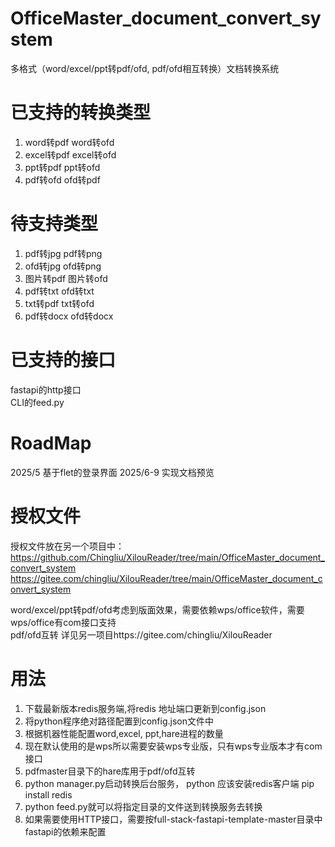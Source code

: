 # OfficeMaster_document_convert_system  
多格式（word/excel/ppt转pdf/ofd, pdf/ofd相互转换）文档转换系统  

# 已支持的转换类型
1. word转pdf word转ofd  
2. excel转pdf excel转ofd   
3. ppt转pdf ppt转ofd  
4. pdf转ofd ofd转pdf  

# 待支持类型  
1. pdf转jpg pdf转png  
2. ofd转jpg ofd转png  
3. 图片转pdf 图片转ofd   
4. pdf转txt ofd转txt  
5. txt转pdf txt转ofd  
6. pdf转docx ofd转docx  

# 已支持的接口
fastapi的http接口  
CLI的feed.py  

# RoadMap
2025/5 基于flet的登录界面
2025/6-9 实现文档预览

# 授权文件  
授权文件放在另一个项目中： 
https://github.com/Chingliu/XilouReader/tree/main/OfficeMaster_document_convert_system  
https://gitee.com/chingliu/XilouReader/tree/main/OfficeMaster_document_convert_system  

word/excel/ppt转pdf/ofd考虑到版面效果，需要依赖wps/office软件，需要wps/office有com接口支持  
pdf/ofd互转 详见另一项目https://gitee.com/chingliu/XilouReader  

# 用法
1. 下载最新版本redis服务端,将redis 地址端口更新到config.json
2. 将python程序绝对路径配置到config.json文件中
3. 根据机器性能配置word,excel, ppt,hare进程的数量
4. 现在默认使用的是wps所以需要安装wps专业版，只有wps专业版本才有com接口
5. pdfmaster目录下的hare库用于pdf/ofd互转
6. python manager.py启动转换后台服务， python 应该安装redis客户端 pip install redis
7. python feed.py就可以将指定目录的文件送到转换服务去转换
8. 如果需要使用HTTP接口，需要按full-stack-fastapi-template-master目录中fastapi的依赖来配置

